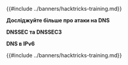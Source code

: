 {{#include ../banners/hacktricks-training.md}}

**Досліджуйте більше про атаки на DNS**

**DNSSEC та DNSSEC3**

**DNS в IPv6**

{{#include ../banners/hacktricks-training.md}}
